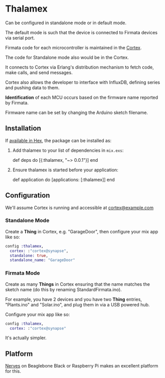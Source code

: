 # Thalamex

Can be configured in standalone mode or in default mode.

The default mode is such that the device is connected to Firmata devices via serial port.

Firmata code for each microcontroller is maintained in the [Cortex](https://github.com/fatehitech/cortex).

The code for Standalone mode also would be in the Cortex.

It connects to Cortex via Erlang's distribution mechanism to fetch code, make calls, and send messages.

Cortex also allows the developer to interface with InfluxDB, defining series and pushing data to them.

**Identification** of each MCU occurs based on the firmware name reported by Firmata.

Firmware name can be set by changing the Arduino sketch filename.

## Installation

If [available in Hex](https://hex.pm/docs/publish), the package can be installed as:

  1. Add thalamex to your list of dependencies in `mix.exs`:

        def deps do
          [{:thalamex, "~> 0.0.1"}]
        end

  2. Ensure thalamex is started before your application:

        def application do
          [applications: [:thalamex]]
        end

## Configuration

We'll assume Cortex is running and accessible at cortex@example.com

### Standalone Mode

Create a **Thing** in Cortex, e.g. "GarageDoor", then configure your mix app like so:

```elixir
config :thalamex,
  cortex: :"cortex@synapse",
  standalone: true,
  standalone_name: "GarageDoor"
```

### Firmata Mode

Create as many **Things** in Cortex ensuring that the name matches the sketch name (do this by renaming StandardFirmata.ino).

For example, you have 2 devices and you have two **Thing** entries, "Plants.ino" and "Solar.ino", and plug them in via a USB powered hub.

Configure your mix app like so:

```elixir
config :thalamex,
  cortex: :"cortex@synapse"
```

It's actually simpler.

## Platform

[Nerves](http://nerves-project.org) on Beaglebone Black or Raspberry Pi makes an excellent platform for this.
